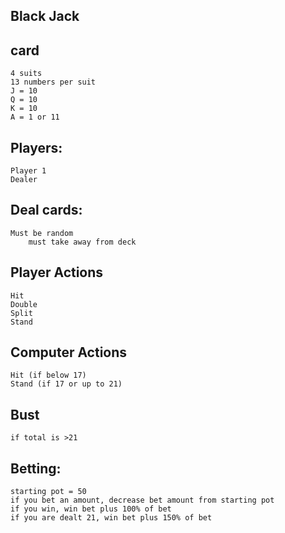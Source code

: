 Black Jack
--



card
-

    4 suits
    13 numbers per suit
    J = 10
    Q = 10
    K = 10
    A = 1 or 11

Players:
-
    Player 1
    Dealer

Deal cards:
-
    Must be random
        must take away from deck

Player Actions
-
    Hit
    Double
    Split
    Stand

Computer Actions
-
    Hit (if below 17)
    Stand (if 17 or up to 21)

Bust
-
    if total is >21

Betting:
-
    starting pot = 50
    if you bet an amount, decrease bet amount from starting pot
    if you win, win bet plus 100% of bet
    if you are dealt 21, win bet plus 150% of bet
